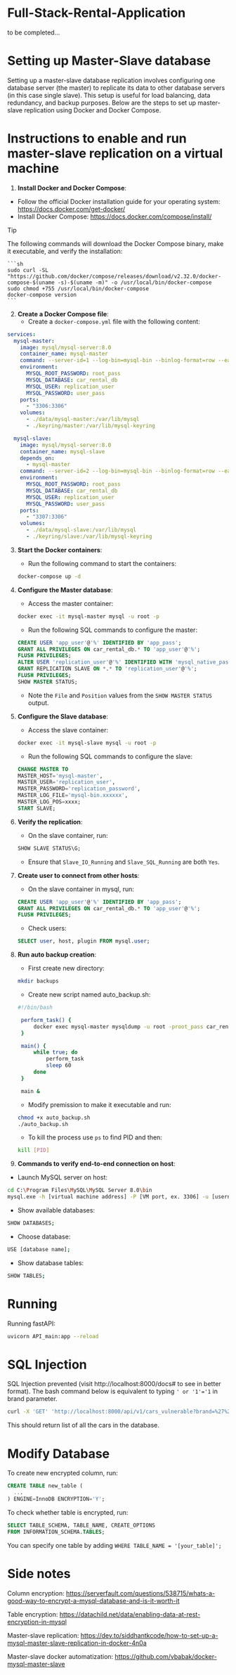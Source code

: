 # Full-Stack-Rental-Application
to be completed...

# Setting up Master-Slave database
Setting up a master-slave database replication involves configuring one database server (the master) to replicate its data to other database servers (in this case single slave). This setup is useful for load balancing, data redundancy, and backup purposes. Below are the steps to set up master-slave replication using Docker and Docker Compose.

# Instructions to enable and run master-slave replication on a virtual machine

1. **Install Docker and Docker Compose**:
- Follow the official Docker installation guide for your operating system: https://docs.docker.com/get-docker/
- Install Docker Compose: https://docs.docker.com/compose/install/

> [!TIP]
> The following commands will download the Docker Compose binary, make it executable, and verify the installation:

    ```sh
    sudo curl -SL "https://github.com/docker/compose/releases/download/v2.32.0/docker-compose-$(uname -s)-$(uname -m)" -o /usr/local/bin/docker-compose
    sudo chmod +755 /usr/local/bin/docker-compose
    docker-compose version
    ```

2. **Create a Docker Compose file**:
    - Create a `docker-compose.yml` file with the following content:
```yaml
services:
  mysql-master:
    image: mysql/mysql-server:8.0
    container_name: mysql-master
    command: --server-id=1 --log-bin=mysql-bin --binlog-format=row --early-plugin-load=keyring_file.so
    environment:
      MYSQL_ROOT_PASSWORD: root_pass
      MYSQL_DATABASE: car_rental_db
      MYSQL_USER: replication_user
      MYSQL_PASSWORD: user_pass
    ports:
      - "3306:3306"
    volumes:
      - ./data/mysql-master:/var/lib/mysql
      - ./keyring/master:/var/lib/mysql-keyring

  mysql-slave:
    image: mysql/mysql-server:8.0
    container_name: mysql-slave
    depends_on:
      - mysql-master
    command: --server-id=2 --log-bin=mysql-bin --binlog-format=row --early-plugin-load=keyring_file.so
    environment:
      MYSQL_ROOT_PASSWORD: root_pass
      MYSQL_DATABASE: car_rental_db
      MYSQL_USER: replication_user
      MYSQL_PASSWORD: user_pass
    ports:
      - "3307:3306"
    volumes:
      - ./data/mysql-slave:/var/lib/mysql
      - ./keyring/slave:/var/lib/mysql-keyring
```

3. **Start the Docker containers**:
   - Run the following command to start the containers:
    ```sh
    docker-compose up -d
    ```

4. **Configure the Master database**:
   - Access the master container:
    ```sh
    docker exec -it mysql-master mysql -u root -p
    ```
   - Run the following SQL commands to configure the master:
    ```sql
    CREATE USER 'app_user'@'%' IDENTIFIED BY 'app_pass';
    GRANT ALL PRIVILEGES ON car_rental_db.* TO 'app_user'@'%';
    FLUSH PRIVILEGES;
    ALTER USER 'replication_user'@'%' IDENTIFIED WITH 'mysql_native_password' BY 'replication_password';
    GRANT REPLICATION SLAVE ON *.* TO 'replication_user'@'%';
    FLUSH PRIVILEGES;
    SHOW MASTER STATUS;
    ```
   - Note the `File` and `Position` values from the `SHOW MASTER STATUS` output.

5. **Configure the Slave database**:
   - Access the slave container:
    ```sh
    docker exec -it mysql-slave mysql -u root -p
    ```
   - Run the following SQL commands to configure the slave:
    ```sql
    CHANGE MASTER TO
    MASTER_HOST='mysql-master',
    MASTER_USER='replication_user',
    MASTER_PASSWORD='replication_password',
    MASTER_LOG_FILE='mysql-bin.xxxxxx',
    MASTER_LOG_POS=xxxx;
    START SLAVE;
    ```

6. **Verify the replication**:
   - On the slave container, run:
    ```sql
    SHOW SLAVE STATUS\G;
    ```
   - Ensure that `Slave_IO_Running` and `Slave_SQL_Running` are both `Yes`.

7. **Create user to connect from other hosts**:
   - On the slave container in mysql, run:
   ```sql
   CREATE USER 'app_user'@'%' IDENTIFIED BY 'app_pass';
   GRANT ALL PRIVILEGES ON car_rental_db.* TO 'app_user'@'%';
   FLUSH PRIVILEGES;
   ```
   - Check users:
   ```sql
   SELECT user, host, plugin FROM mysql.user;
   ```

8. **Run auto backup creation**:
   - First create new directory:
   ```bash
   mkdir backups
   ```
   - Create new script named auto_backup.sh:
   ```bash
   #!/bin/bash

    perform_task() {
        docker exec mysql-master mysqldump -u root -proot_pass car_rental_db > backups/db_backup_$( date +"%Y_%m_%d_%H:%M:%S" ).sql
    }

    main() {
        while true; do
            perform_task
            sleep 60
        done
    }

    main &
   ```
   
   - Modify premission to make it executable and run:
   ```bash
   chmod +x auto_backup.sh
   ./auto_backup.sh
   ```

   - To kill the process use `ps` to find PID and then:
   ```bash
   kill [PID]
   ```

9. **Commands to verify end-to-end connection on host**:
- Launch MySQL server on host:
```bash
cd C:\Program Files\MySQL\MySQL Server 8.0\bin
mysql.exe -h [virtual machine address] -P [VM port, ex. 3306] -u [username, ex. root, replication_user] -p
```

- Show available databases:
```bash
SHOW DATABASES;
```

- Choose database:
```bash
USE [database name];
```

- Show database tables:
```bash
SHOW TABLES;
```

# Running
Running fastAPI:
```bash
uvicorn API_main:app --reload
```

# SQL Injection
SQL Injection prevented (visit http://localhost:8000/docs# to see in better format). The bash command below is equivalent to typing `' or '1'='1` in brand parameter. 
```bash
curl -X 'GET' 'http://localhost:8000/api/v1/cars_vulnerable?brand=%27%20or%20%271%27%3D%271' -H 'accept: application/json'
```
This should return list of all the cars in the database.

# Modify Database
To create new encrypted column, run:
```sql
CREATE TABLE new_table (
  ...
) ENGINE=InnoDB ENCRYPTION='Y';
```
To check whether table is encrypted, run:
```sql
SELECT TABLE_SCHEMA, TABLE_NAME, CREATE_OPTIONS 
FROM INFORMATION_SCHEMA.TABLES;
```
You can specify one table by adding `WHERE TABLE_NAME = '[your_table]';`

# Side notes
Column encryption:
https://serverfault.com/questions/538715/whats-a-good-way-to-encrypt-a-mysql-database-and-is-it-worth-it

Table encryption:
https://datachild.net/data/enabling-data-at-rest-encryption-in-mysql

Master-slave replication:
https://dev.to/siddhantkcode/how-to-set-up-a-mysql-master-slave-replication-in-docker-4n0a

Master-slave docker automatization:
https://github.com/vbabak/docker-mysql-master-slave